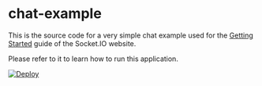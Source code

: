 # chat-example

This is the source code for a very simple chat example used for 
the [Getting Started](http://socket.io/get-started/chat/) guide 
of the Socket.IO website.

Please refer to it to learn how to run this application.

[![Deploy](https://www.herokucdn.com/deploy/button.png)](https://heroku.com/deploy?template=https://github.com/mravinale/chat-example)
